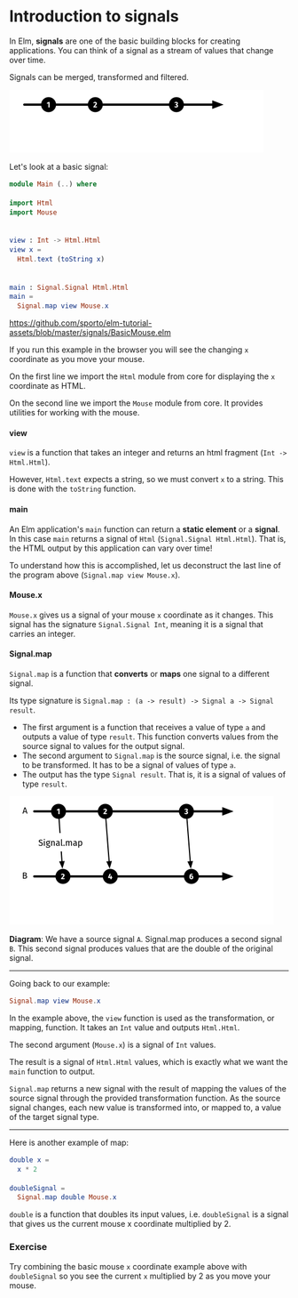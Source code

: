 # Introduction to signals

In Elm, __signals__ are one of the basic building blocks for creating applications. You can think of a signal as a stream of values that change over time.

Signals can be merged, transformed and filtered.

![Signal](signal.png)

Let's look at a basic signal:

```elm
module Main (..) where

import Html
import Mouse


view : Int -> Html.Html
view x =
  Html.text (toString x)


main : Signal.Signal Html.Html
main =
  Signal.map view Mouse.x
```

<https://github.com/sporto/elm-tutorial-assets/blob/master/signals/BasicMouse.elm>

If you run this example in the browser you will see the changing `x` coordinate as you move your mouse.

On the first line we import the `Html` module from core for displaying the `x` coordinate as HTML.

On the second line we import the `Mouse` module from core. It provides utilities for working with the mouse.

#### view

`view` is a function that takes an integer and returns an html fragment (`Int -> Html.Html`).

However, `Html.text` expects a string, so we must convert `x` to a string. This is done with the `toString` function.

#### main

An Elm application's `main` function can return a __static element__ or a __signal__. In this case `main` returns a signal of `Html` (`Signal.Signal Html.Html`). That is, the HTML output by this application can vary over time!

To understand how this is accomplished, let us deconstruct the last line of the program above (`Signal.map view Mouse.x`).

#### Mouse.x

`Mouse.x` gives us a signal of your mouse `x` coordinate as it changes. This signal has the signature `Signal.Signal Int`, meaning it is a signal that carries an integer.

#### Signal.map

`Signal.map` is a function that __converts__ or __maps__ one signal to a different signal.

Its type signature is `Signal.map : (a -> result) -> Signal a -> Signal result`.

- The first argument is a function that receives a value of type `a` and outputs a value of type `result`. This function converts values from the source signal to values for the output signal.
- The second argument to `Signal.map` is the source signal, i.e. the signal to be transformed. It has to be a signal of values of type `a`.
- The output has the type `Signal result`. That is, it is a signal of values of type `result`.

![Signal map](signal-map.png)

__Diagram__: We have a source signal `A`. Signal.map produces a second signal `B`. This second signal produces values that are the double of the original signal.

---

Going back to our example:

```elm
Signal.map view Mouse.x
```

In the example above, the `view` function is used as the transformation, or mapping, function. It takes an `Int` value and outputs `Html.Html`.

The second argument (`Mouse.x`) is a signal of `Int` values.

The result is a signal of `Html.Html` values, which is exactly what we want the `main` function to output.

`Signal.map` returns a new signal with the result of mapping the values of the source signal through the provided transformation function. As the source signal changes, each new value is transformed into, or mapped to, a value of the target signal type.

---

Here is another example of map:

```elm
double x =
  x * 2

doubleSignal =
  Signal.map double Mouse.x
```

`double` is a function that doubles its input values, i.e. `doubleSignal` is a signal that gives us the current mouse x coordinate multiplied by 2.

### Exercise

Try combining the basic mouse `x` coordinate example above with `doubleSignal` so you see the current `x` multiplied by 2 as you move your mouse.
